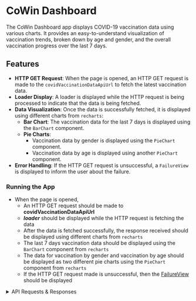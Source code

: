 # CoWin Dashboard

The CoWin Dashboard app displays COVID-19 vaccination data using various charts. It provides an easy-to-understand visualization of vaccination trends, broken down by age and gender, and the overall vaccination progress over the last 7 days.

## Features

- **HTTP GET Request**: When the page is opened, an HTTP GET request is made to the `covidVaccinationDataApiUrl` to fetch the latest vaccination data.
- **Loader Display**: A loader is displayed while the HTTP request is being processed to indicate that the data is being fetched.
- **Data Visualization**: Once the data is successfully fetched, it is displayed using different charts from `recharts`:
  - **Bar Chart**: The vaccination data for the last 7 days is displayed using the `BarChart` component.
  - **Pie Charts**: 
    - Vaccination data by gender is displayed using the `PieChart` component.
    - Vaccination data by age is displayed using another `PieChart` component.
- **Error Handling**: If the HTTP GET request is unsuccessful, a `FailureView` is displayed to inform the user about the failure.




### Running the App
- When the page is opened,
  - An HTTP GET request should be made to **covidVaccinationDataApiUrl**
  - **_loader_** should be displayed while the HTTP request is fetching the data
  - After the data is fetched successfully, the response received should be displayed using different charts from `recharts`
  - The last 7 days vaccination data should be displayed using the `BarChart` component from `recharts`
  - The data for vaccination by gender and vaccination by age should be displayed as two different pie charts using the `PieChart` component from `recharts`
  - If the HTTP GET request made is unsuccessful, then the [FailureView](https://assets.ccbp.in/frontend/react-js/api-failure-view.png) should be displayed

</details>

<details>

<summary>API Requests & Responses</summary>
<br/>


